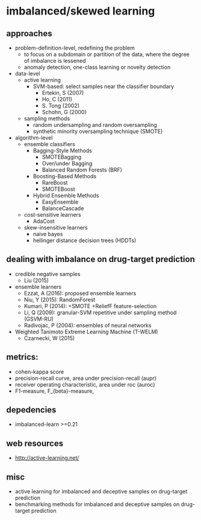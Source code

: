 # imbalanced/skewed learning

## approaches
* problem-definition-level, redefining the problem
  * to focus on a subdomain or partition of the data,
    where the degree of imbalance is lessened
  * anomaly detection, one-class learning or novelty detection
* data-level
  * active learning
    * SVM-based: select samples near the classifier boundary
      * Ertekin, S (2007)
      * Ho, C (2011)
      * S. Tong (2002)
      * Schohn, G (2000)
  * sampling methods
    * random undersampling and random oversampling
    * synthetic minority oversampling technique (SMOTE)
* algorithm-level
  * ensemble classifiers
    * Bagging-Style Methods
      * SMOTEBagging
      * Over/under Bagging
      * Balanced Random Forests (BRF)
    * Boosting-Based Methods
      * RareBoost
      * SMOTEBoost
    * Hybrid Ensemble Methods
      * EasyEnsemble
      * BalanceCascade
  * cost-sensitive learners
    * AdaCost
  * skew-insensitive learners
    * naive bayes
    * hellinger distance decision trees (HDDTs)

## dealing with imbalance on drug-target prediction
* credible negative samples
  * Liu (2015)
* ensemble learners
  * Ezzat, A (2016): proposed ensemble learners
  * Niu, Y (2015): RandomForest
  * Kumari, P (2014): +SMOTE +ReliefF feature-selection
  * Li, Q (2009): granular-SVM repetitive under sampling method (GSVM-RU)
  * Radivojac, P (2004): ensembles of neural networks
* Weighted Tanimoto Extreme Learning Machine (T-WELM)
  * Czarnecki, W (2015)

## metrics:
* cohen-kappa score
* precision-recall curve, area under precision-recall (aupr)
* receiver operating characteristic, area under roc (auroc)
* F1-measure, F_{beta}-measure,

## depedencies
* imbalanced-learn >=0.21

## web resources
* http://active-learning.net/

## misc
* active learning for imbalanced and deceptive samples on drug-target prediction
* benchmarking methods for imbalanced and deceptive samples on drug-target prediction
